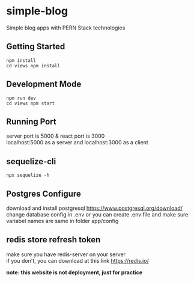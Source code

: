 # simple-blog

Simple blog apps with PERN Stack technologies

## Getting Started
`npm install` <br>
`cd views npm install `

## Development Mode
`npm run dev`<br>
` cd views npm start `

## Running Port 
server port is 5000 & react port is 3000<br>
localhost:5000 as a server and localhost:3000 as a client

## sequelize-cli 
`npx sequelize -h`



## Postgres Configure 
download and install postgresql https://www.postgresql.org/download/ <br>
change database config in .env or you can create .env file and make sure <br>
variabel names are same in folder app/config<br>

## redis store refresh token
make sure you have redis-server on your server <br>
if you don't, you can download at this link https://redis.io/

<strong>note: this website is not deployment, just for practice 
